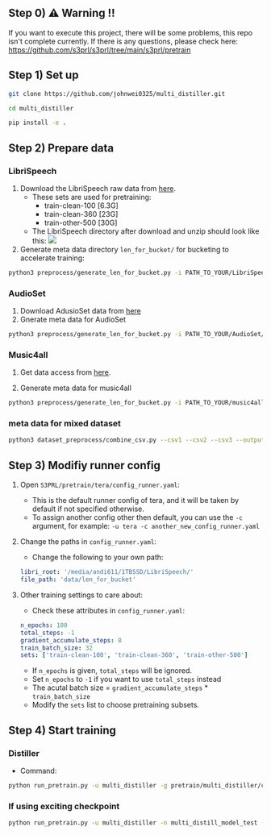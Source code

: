 ## Step 0) ⚠️ Warning !!
If you want to execute this project, there will be some problems, this repo isn't complete currently.
If there is any questions, please check here: https://github.com/s3prl/s3prl/tree/main/s3prl/pretrain

## Step 1) Set up
```bash
git clone https://github.com/johnwei0325/multi_distiller.git
```
```bash
cd multi_distiller
```
```bash
pip install -e .
```

## Step 2) Prepare data
### LibriSpeech
1) Download the LibriSpeech raw data from [here](http://www.openslr.org/12).
    - These sets are used for pretraining:
        - train-clean-100 [6.3G]
        - train-clean-360 [23G]
        - train-other-500 [30G]
    - The LibriSpeech directory after download and unzip should look like this: 
      ![](https://i.imgur.com/PdAOXjq.png)
2) Generate meta data directory `len_for_bucket/` for bucketing to accelerate training: 
```bash
python3 preprocess/generate_len_for_bucket.py -i PATH_TO_YOUR/LibriSpeech/
```
### AudioSet
1) Download AdusioSet data from [here](https://www.kaggle.com/datasets/zfturbo/audioset)
2) Gnerate meta data for AudioSet
```bash
python3 preprocess/generate_len_for_bucket.py -i PATH_TO_YOUR/AudioSet/
```
### Music4all
1) Get data access from [here](https://sites.google.com/view/contact4music4all).

2) Generate meta data for music4all
```bash
python3 preprocess/generate_len_for_bucket.py -i PATH_TO_YOUR/music4all/
```
### meta data for mixed dataset
```bash
python3 dataset_preprocess/combine_csv.py --csv1 --csv2 --csv3 --output --sample_size
```

## Step 3) Modifiy runner config
1) Open `S3PRL/pretrain/tera/config_runner.yaml`:
    - This is the default runner config of tera, and it will be taken by default if not specified otherwise.
    - To assign another config other then default, you can use the `-c` argument, for example:
      `-u tera -c another_new_config_runner.yaml`
      
2) Change the paths in `config_runner.yaml`:
    - Change the following to your own path:
    ```yaml
    libri_root: '/media/andi611/1TBSSD/LibriSpeech/'
    file_path: 'data/len_for_bucket' 
    ```
3) Other training settings to care about:
    - Check these attributes in `config_runner.yaml`:
    ```yaml
    n_epochs: 100
    total_steps: -1
    gradient_accumulate_steps: 8
    train_batch_size: 32
    sets: ['train-clean-100', 'train-clean-360', 'train-other-500']
    ```
    - If `n_epochs` is given, `total_steps` will be ignored.
    - Set `n_epochs` to `-1` if you want to use `total_steps` instead
    - The acutal batch size = `gradient_accumulate_steps` * `train_batch_size`
    - Modify the `sets` list to choose pretraining subsets.

    
## Step 4) Start training
### Distiller
- Command:
```bash
python run_pretrain.py -u multi_distiller -g pretrain/multi_distiller/config_model.yaml -n multi_distill_model_test
```

### If using exciting checkpoint
```bash
python run_pretrain.py -u multi_distiller -n multi_distill_model_test -e "path to check point"

```
